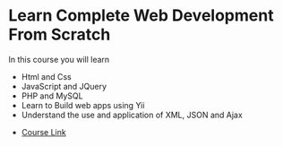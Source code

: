 # Learn Complete Web Development From Scratch
In this course you will learn 
- Html and Css
- JavaScript and JQuery
- PHP and MySQL
- Learn to Build web apps using Yii
- Understand the use and application of XML, JSON and Ajax

* [Course Link](https://www.udemy.com/learn-complete-web-development-from-scratch/learn/v4/overview)
